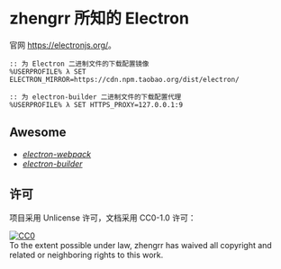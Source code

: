 # zhengrr 所知的 Electron

官网 <https://electronjs.org/>。

```cmder
:: 为 Electron 二进制文件的下载配置镜像
%USERPROFILE% λ SET ELECTRON_MIRROR=https://cdn.npm.taobao.org/dist/electron/

:: 为 electron-builder 二进制文件的下载配置代理
%USERPROFILE% λ SET HTTPS_PROXY=127.0.0.1:9
```

## Awesome

*   [*electron-webpack*](https://webpack.electron.build/ "应用配置")
*   [*electron-builder*](https://electron.build/ "应用部署")

## 许可

项目采用 Unlicense 许可，文档采用 CC0-1.0 许可：

<p xmlns:dct="https://purl.org/dc/terms/">
  <a rel="license"
     href="https://creativecommons.org/publicdomain/zero/1.0/">
    <img src="https://licensebuttons.net/p/zero/1.0/88x31.png" style="border-style: none;" alt="CC0" />
  </a>
  <br />
  To the extent possible under law,
  <span resource="[_:publisher]" rel="dct:publisher">
    <span property="dct:title">zhengrr</span></span>
  has waived all copyright and related or neighboring rights to this work.
</p>
